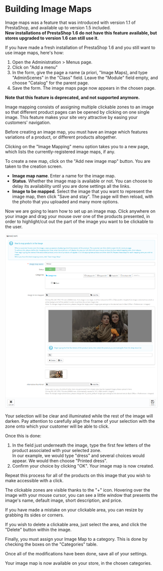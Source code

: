 # Building Image Maps

Image maps was a feature that was introduced with version 1.1 of PrestaShop, and available up to version 1.5 included.\
**New installations of PrestaShop 1.6 do not have this feature available, but stores upgraded to version 1.6 can still use it.**

If you have made a fresh installation of PrestaShop 1.6 and you still want to use image maps, here's how:

1. Open the Administration > Menus page.
2. Click on "Add a menu"
3. In the form, give the page a name (a priori, "Image Maps), and type "AdminScenes" in the "Class" field. Leave the "Module" field empty, and choose "Catalog" for the parent page.
4. Save the form. The image maps page now appears in the chosen page.

**Note that this feature is deprecated, and not supported anymore.**

Image mapping consists of assigning multiple clickable zones to an image so that different product pages can be opened by clicking on one single image. This feature makes your site very attractive by easing your customers' navigation.

Before creating an image map, you must have an image which features variations of a product, or different products altogether.

Clicking on the "Image Mapping" menu option takes you to a new page, which lists the currently-registered image maps, if any.

To create a new map, click on the "Add new image map" button. You are taken to the creation screen.

* **Image map name**. Enter a name for the image map.
* **Status**. Whether the image map is available or not. You can choose to delay its availability until you are done settings all the links.
* **Image to be mapped**. Select the image that you want to represent the image map, then click "Save and stay". The page will then reload, with the photo that you uploaded and many more options.

Now we are going to learn how to set up an image map. Click anywhere on your image and drag your mouse over one of the products presented, in order to highlight/cut out the part of the image you want to be clickable to the user.

![](<../../../.gitbook/assets/23038578 (1).png>)

Your selection will be clear and illuminated while the rest of the image will darken. Pay attention to carefully align the frame of your selection with the zone onto which your customer will be able to click.

Once this is done:

1. In the field just underneath the image, type the first few letters of the product associated with your selected zone.\
   &#x20;In our example, we would type "dress" and several choices would appear. We would then choose "Printed dress".
2. Confirm your choice by clicking "OK". Your image map is now created.

Repeat this process for all of the products on this image that you wish to make accessible with a click.

The clickable zones are visible thanks to the "+" icon. Hovering over the image with your mouse cursor, you can see a little window that presents the image's name, default image, short description, and price.

If you have made a mistake on your clickable area, you can resize by grabbing its sides or corners.

If you wish to delete a clickable area, just select the area, and click the "Delete" button within the image.

Finally, you must assign your Image Map to a category. This is done by checking the boxes on the "Categories" table.

Once all of the modifications have been done, save all of your settings.

Your image map is now available on your store, in the chosen categories.
